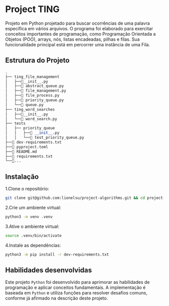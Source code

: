 <!-- Este é um comentário: omitir os tópidos redundantes -->
<!--  **| [Brazil](README.md) | [asdf](README_en.md) |** -->

# Project TING

Projeto em Python projetado para buscar ocorrências de uma palavra específica em vários arquivos. O programa foi elaborado para exercitar conceitos importantes de programação, como Programação Orientada a Objetos (POO), arrays, nós, listas encadeadas, pilhas e filas. Sua funcionalidade principal está em percorrer uma instância de uma Fila.

## Estrutura do Projeto

```python
.
├── ting_file_management
│   ├──🔸__init__.py
│   ├──🔹 abstract_queue.py
│   ├──🔹 file_management.py
│   ├──🔹 file_process.py
│   ├──🔹 priority_queue.py
│   └──🔹 queue.py
├── ting_word_searches
│   ├──🔸__init__.py
│   └──🔹 word_search.py
├── tests
│   ├── priority_queue
│   │   ├──🔸 __init__.py
│   │   └──🔹 test_priority_queue.py
├──🔸 dev-requirements.txt
├──🔸 pyproject.toml
├──🔸 README.md
├──🔸 requirements.txt
└──🔸...
```

## Instalação

1.Clone o repositório:

  ```bash
  git clone git@github.com:lionelsu/project-algorithms.git && cd project-algorithms
  ```

2.Crie um ambiente virtual:

  ```bash
  python3 -m venv .venv
  ```

3.Ative o ambiente virtual:

  ```bash
  source .venv/bin/activate
  ```

4.Instale as dependências:

  ```bash
  python3 -m pip install -r dev-requirements.txt
  ```

## Habilidades desenvolvidas

Este projeto `Python` foi desenvolvido para aprimorar as habilidades de programação e aplicar conceitos fundamentais. A implementação é baseada em `Python` e utiliza funções para resolver desafios comuns, conforme já afirmado na descrição deste projeto.

